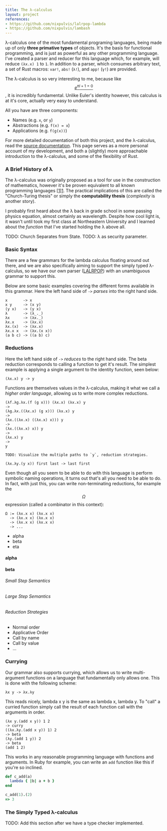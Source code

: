 ```yaml
---
title: The λ-calculus
layout: project
references:
- https://github.com/nixpulvis/lalrpop-lambda
- https://github.com/nixpulvis/lambash
---
```


λ-calculus one of the most fundamental programing languages, being made up of
only **three primative types** of objects. It's the basis for functional
programming, and is just as powerful as any other programming language. I've
created a parser and reducer for this language which, for example, will reduce
`(λx.x) 1` to `1`. In addition to a parser, which consumes arbitrary text, a
set of Rust macros: `var!`, `abs!` (`λ!`), and `app!` (`γ!`) are provided.

The λ-calculus is so very interesting to me, because like [$$e^{\pi i + 1 =
0}$$][euler], it is incredibly fundamental. Unlike Euler's identity however,
this calculus is at it's core, actually very easy to understand.

All you have are three components:

- Names (e.g. `x`, or `y`)
- Abstractions (e.g. `f(x) = x`)
- Applications (e.g. `f(g(x))`)

For more detailed documentation of both this project, and the λ-calculus, read
the [source documentation][documentation]. This page serves as a more personal
account of my development, and both a (slightly) more approachable introduction
to the λ-calculus, and some of the flexibility of Rust.

### A Brief History of λ

The λ-calculus was originally proposed as a tool for use in the construction of
mathematics, however it's be proven equivalent to all known programming
languages [[1]][1]. The practical implications of this are called the
"Church-Turing thesis" or simply the **computability thesis** (_complexity_ is
another story).

I probably first heard about the λ back in grade school in some passing
physics equation, almost certainly as wavelength. Despite how cool light is, it
wasn't until took my first class at Northeastern University and I learned about
the _function_ that I've started holding the λ above all.

TODO: Church Separates from State.
TODO: λ as security parameter.


### Basic Syntax

There are a few grammars for the lambda calculus floating around out there, and
we are also specifically aiming to support the simply typed λ-calculus, so we
have our own parser ([LALRPOP][lalrpop]) with an unambiguous grammar to support
this.

Below are some basic examples covering the different forms available in this
grammar. Here the left hand side of `->` _parses_ into the right hand side.

```
x       -> x
x y     -> (x y)
(y x)   -> (y x)
λ       -> (λ_._)
λx      -> (λx._)
λx.x    -> (λx.x)
λx.(x)  -> (λx.x)
λx.x x  -> (λx.(x x))
(a b c) -> ((a b) c)
```

### Reductions

Here the left hand side of `->` _reduces_ to the right hand side. The beta
reduction corresponds to calling a function to get it's result. The simplest
example is applying a single argument to the identity function, seen below:

```
(λx.x) y -> y
```

Functions are themselves values in the λ-calculus, making it what we call a
_higher order language_, allowing us to write more complex reductions.

```
(λf.λg.λx.(f (g x))) (λx.x) (λx.x) y
->
(λg.λx.((λx.x) (g x))) (λx.x) y
->
(λx.((λx.x) ((λx.x) x))) y
->
(λx.((λx.x) x)) y
->
(λx.x) y
->
y

TODO: Visualize the multiple paths to `y`, reduction strategies.
```

```
(λx.λy.(y x)) first last -> last first
```

Even though all you seem to be able to do with this language is perform symbolic
naming operations, it turns out that's all you need to be able to do. In fact,
with just this, you can write non-terminating reductions, for example the
$$Ω$$ expression (called a combinator in this context):


```
Ω := (λx.x x) (λx.x x)
  -> (λx.x x) (λx.x x)
  -> (λx.x x) (λx.x x)
  -> ...
```


- alpha
- beta
- eta

#### alpha

#### beta

###### Small Step Semantics
###### Large Step Semantics
###### Reduction Strategies

- Normal order
- Applicative Order
- Call by name
- Call by value
- ...


### Currying

Our grammar also supports currying, which allows us to write multi-argument
functions on a language that fundamentally only allows one. This is done with
the following scheme:

```
λx y -> λx.λy
```

This reads nicely, lambda x y is the same as lambda x, lambda y. To "call" a
curried function simply call the result of each function call with the arguments
in order.

```
(λx y.(add x y)) 1 2
-> curry
((λx.λy.(add x y)) 1) 2
-> beta
(λy.(add 1 y)) 2
-> beta
(add 1 2)
```

This works in any reasonable programming language with functions and arguments.
In Ruby for example, you can write an `add` function like this if you're so
inclined.

```ruby
def c_add(a)
  lambda { |b| a + b }
end

c_add(1).(2)
=> 3
```

### The Simply Typed λ-calculus

TODO: Add this section after we have a type checker implemented.


[1]: ...
[documentation]: https://docs.rs/lalrpop-lambda
[euler]: /math/00-euler
[lalrpop]: https://github.com/lalrpop/lalrpop
